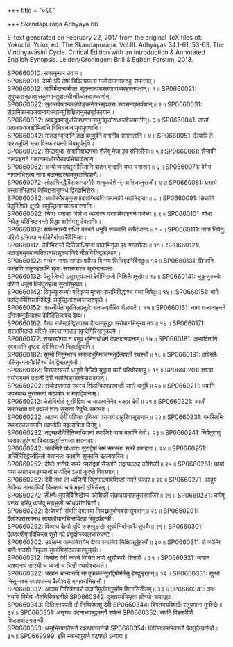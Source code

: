 +++
title = "०६६"

+++
Skandapurāṇa Adhyāya 66

E-text generated on February 22, 2017 from the original TeX files of: Yokochi, Yuko, ed. The Skandapurāṇa. Vol.III. Adhyāyas 34.1-61, 53-69. The Vindhyavāsinī Cycle. Critical Edition with an Introduction & Annotated English Synopsis. Leiden/Groningen: Brill & Egbert Forsten, 2013.

SP0660010: सनत्कुमार उवाच।  
SP0660011: देव्यो ऽपि तेषां विदितप्रयत्ना गजोत्तमानारुरुहुः समन्तात्।  
SP0660012: आविर्मदान्वर्ष्मवतः सुदन्तान्प्रशस्तगात्राम्बरहस्तपक्षान्॥ १॥
SP0660021: सुपुष्करानुन्नतवृत्तकुम्भान्सुवालधीनञ्चितचारुकर्णान्।  
SP0660022: सुदन्तवेष्टान्कलविङ्कनेत्रान्सुवक्षसः स्वासनपृष्ठवंशान्॥ २॥
SP0660031: संग्रामिकानग्रजवान्वयःस्थान्सुशिक्षितानुन्नतपूर्वकायान्।  
SP0660032: आबद्धवर्मायुधचित्रघण्टान्समुच्छ्रितोरुध्वजवैजयन्तीन्॥ ३॥
SP0660041: तासां पताकाध्वजशोभितानि विचित्रनानायुधभूषणानि।  
SP0660042: मातङ्गवृन्दानि तदा बभूवुर्वने वनानीव समागतानि॥ ४॥
SP0660051: दैत्यापि ते वारणमूर्ध्नि सन्ना विस्फारयन्तो विबभुर्धनूंषि।  
SP0660052: सेन्द्रायुधाः साशनिशब्दगर्भाः शैलेषु मेघा इव संनिलीनाः॥ ५॥
SP0660061: सैन्यानि तान्याहनने गजानामाधोरणैराश्वभिचोदितानि।  
SP0660062: अन्योन्यमापेतुरभीरितानि वातेन वृन्दानि यथा घनानाम्॥ ६॥
SP0660071: वेगेन नागानभिसृत्य नागा मदान्मदश्याममुखान्विषाणैः।  
SP0660072: लोहाभिनद्धैर्बिसकाण्डगौरैः शम्बूकदेशे-र्-अभिजघ्नुराजौ॥ ७॥
SP0660081: प्रसार्य हस्तानभितश्च केचिद्दानानुगन्धं द्विरदाभिसेरुः।  
SP0660082: आधोरणैरङ्कुशपादवाग्भिराविध्यमानापि मदाभिदृप्ताः॥ ८॥
SP0660091: छिन्नानि पेतुर्निशितैः क्षुरप्रैः समुच्छ्रितान्यातपवारणानि।  
SP0660092: चित्राः पताका विविधा ध्वजाश्च परस्परेणाहनने गजेभ्यः॥ ९॥
SP0660101: योधा निपेतुः परिनिष्टनन्तो विद्धाः शरैर्मर्मसु देवताभिः।  
SP0660102: सफेनमास्यै रुधिरं वमन्तो धनूंषि सज्जानि करैर्दधानाः॥ १०॥
SP0660111: नागा निपेतुः परितो ऽभिपद्मा मर्मातिगैर्बाणवरैर्विभिन्नाः।  
SP0660112: देवीभिराजौ दितिजाधिपानां वाताभिनुन्ना इव गण्डशैलाः॥ ११॥
SP0660121: मातङ्गमुख्यान्पतितान्परासून्रणाजिरे नीलगिरीन्द्रकल्पान्।  
SP0660122: गन्धेन नागाः समदाः परीत्य विनम्य किंचिद्वदनैर्विनेदुः॥ १२॥
SP0660131: छिन्नानि वक्त्राणि सकुण्डलानि भुजाः सशस्त्राश्च सुचन्दनाक्ताः।  
SP0660132: पेतुर्गजेभ्यो ऽसुरयूथपानां देवीभिराजौ निशितैः क्षुरप्रैः॥ १३॥
SP0660141: चुकूजुरुच्चैः परितो धनूंषि विनेदुराहत्य सुरारिमुख्याः।  
SP0660142: विपुस्फुरुर्ज्याः परिकृष्य मुक्ताः शराभिविद्धाश्च गजा निषेदुः॥ १४॥
SP0660151: नागैः पतद्भिर्विशिखाभिविद्धैः समुच्छ्रितोरुध्वजचारुपृष्ठैः।  
SP0660152: आस्तीर्यते भूरनिलप्रनुन्नैः सतालवृक्षैरिव शैलपादैः॥ १५॥
SP0660161: नागा गजानाहनने ऽभिजघ्नुर्दैत्याश्च देवीर्दितिजांश्च देव्यः।  
SP0660162: दैत्या गजेन्द्रान्द्विरदाश्च दैत्यान्क्रुद्धाः सरोषानभिसृत्य तत्र॥ १६॥
SP0660171: शस्त्राभितप्तैः पतितैः समन्तान्मातङ्गवृन्दैर्गिरिसानुकल्पैः।  
SP0660172: संचारयोग्या न बभूव भूमिरायोधने देवतदानवानाम्॥ १७॥
SP0660181: अभ्यर्दितानि स्वबलानि दृष्ट्वा देवीभिराजौ निहतद्विपानि।  
SP0660182: सुम्भो निसुम्भश्च समाजभूमिमाजग्मतुर्दैत्यपती रथस्थौ॥ १८॥
SP0660191: अग्रेसरैः पत्तितुरंगनागैर्व्रातैश्च देवद्विषतामुपेतौ।  
SP0660192: विस्फारयन्तौ धनुषी विचित्रे युद्धाय यत्तौ परिघोरुबाहू॥ १९॥
SP0660201: ज्ञात्वा तयोरागमनं तदानीं देवी चलत्पिङ्गलकेसराढ्यान्।  
SP0660202: संचोदयामास रथस्य सिंहान्विस्फारयन्ती समरे धनूंषि॥ २०॥
SP0660211: ज्यानिं जवस्याथ तुरंगमानां मदप्रमोषं च महाद्विपानाम्।  
SP0660212: चेतोविमोहं सुरविद्विषां च चापस्वनेनैव चकार देवी॥ २१॥
SP0660221: आजौ समास्थाय परं प्रयत्नं शराः सुराणां रिपुभिः समस्ताः।  
SP0660222: अप्राप्य देवीं पतिताः पृथिव्यां पराजयं प्राहुरिवासुराणाम्॥ २२॥
SP0660231: गभस्तिभिः स्थावरजङ्गमानि व्याप्नोति यद्वत्सविता दिनेषु।  
SP0660232: तद्वच्छरौघैर्दितिजाधिपानां रणाजिरे व्याप बलानि देवी॥ २३॥
SP0660241: निपेतुराशु व्यसवस्तुरंगमा विचस्खलुर्मत्तगजाः क्षरन्मदाः।  
SP0660242: चकम्पिरे योधवराः सुरद्विषां समं समस्ताः समरे शराहताः॥ २४॥
SP0660251: अर्चिर्भिरिद्धैर्ज्वलितो यथानलः कक्षाणि शुष्कानि दहत्यवारितः।  
SP0660252: दीप्तैः शरौघैः समरे ऽमरद्विषां सैन्यानि तद्वत्प्रददाह कौशिकी॥ २५॥
SP0660261: छायां यथा स्थावरजङ्गमानां मध्यंदिने ऽल्पां कुरुते विवस्वान्।  
SP0660262: देवी तथा तां ध्वजिनीं रिपूणामल्पावशिष्टां समरे चकार॥ २६॥
SP0660271: आहूय देवीमथ दानवाधिपौ विस्फार्य चापे महती ऽभिसेरतुः।  
SP0660272: तीक्ष्णैः सुपत्रैर्विशिखैश्च कौशिकीं संछादयामासतुराहवाजिरे॥ २७॥
SP0660281: चापेषु यन्त्र्यां हरिषु ध्वजेषु महाभुजौ क्रोधपरीतचित्तौ।  
SP0660282: दैत्येश्वरौ संयति देवताया निचख्नतुर्बाणवरान्सुपत्रान्॥ २८॥
SP0660291: दैत्येश्वरास्तानथ सायकौघानचिन्तयित्वा रिपुदर्पहन्त्री।  
SP0660292: विव्याध दैत्यौ युधि रुक्मपुङ्खैः सुपर्वभिर्बाणवरैः सुपत्रैः॥ २९॥
SP0660301: दैत्यावपीषूनविचिन्त्य शूरौ गदे प्रगृह्योज्ज्वलचारुघण्टे।  
SP0660302: उद्भ्राम्य यत्नातिशयेन देव्या रणाजिरे चिक्षिपतुर्बृहत्यौ॥ ३०॥
SP0660311: ते व्योम्नि बाणैः शतशो निकृत्य सुपर्वभिर्हाटकचारुपुङ्खैः।  
SP0660312: चिच्छेद देवी कवचे विचित्रे तयोः क्षुरप्रैरपरैः शिताग्रैः॥ ३१॥
SP0660321: जघान चाश्वानथ सारथी च ध्वजौ च चित्रौ रथयोश्चकर्त।  
SP0660322: चखान चान्यानपि सा पृषत्कान्सुरद्विषोर्मर्मसु हेमपुङ्खान्॥ ३२॥
SP0660331: सुम्भो निसुम्भश्च रथावपास्य दैत्येश्वरौ बाणवराभितप्तौ।  
SP0660332: आदाय निस्त्रिंशवरौ तदानीमुत्पेततुर्व्योम शितासिनीलम्॥ ३३॥
SP0660341: अथ नभसि विमेघे धौतनिस्त्रिंशनीले 
SP0660342: द्रुततरमभिसृत्य ग्रीवयोः सम्प्रगृह्य।  
SP0660343: दितितनयपती तौ निष्पिपेषाशु देवी 
SP0660344: विगतभयविषादैः स्तूयमाना मुनीन्द्रैः॥ ३४॥
SP0660351: असृगथ वदनाभ्यामुद्वमन्तौ सफेनं 
SP0660352: सपदि विहतवीर्यौ पिष्टसर्वाङ्गसन्धी।  
SP0660353: असुभिरपगतैस्तौ रक्तपर्यन्तनेत्रौ 
SP0660354: क्षितितलमभितस्तौ पेततुर्दैत्यसिंहौ॥ ३५॥
SP0669999: इति स्कन्दपुराणे षट्षष्टो ऽध्यायः॥
